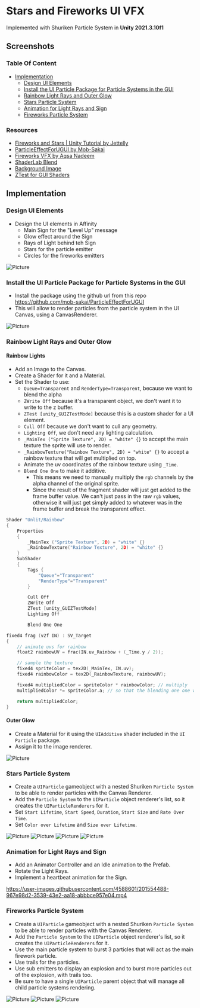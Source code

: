 # Stars and Fireworks UI VFX

Implemented with Shuriken Particle System in **Unity 2021.3.10f1**

## Screenshots

### Table Of Content

- [Implementation](#implementation)
  - [Design UI Elements](#design-ui-elements)
  - [Install the UI Particle Package for Particle Systems in the GUI](#install-the-ui-particle-package-for-particle-systems-in-the-gui)
  - [Rainbow Light Rays and Outer Glow](#rainbow-light-rays-and-outer-glow)
  - [Stars Particle System](#stars-particle-system)
  - [Animation for Light Rays and Sign](#animation-for-light-rays-and-sign)
  - [Fireworks Particle System](#fireworks-particle-system)

### Resources

- [Fireworks and Stars | Unity Tutorial by Jettelly](https://www.youtube.com/watch?v=mCM2BwZbuwY)
- [ParticleEffectForUGUI by Mob-Sakai](https://github.com/mob-sakai/ParticleEffectForUGUI)
- [Fireworks VFX by Aqsa Nadeem](https://www.youtube.com/watch?v=1o4PMeao9kA)
- [ShaderLab Blend](https://docs.unity3d.com/Manual/SL-Blend.html)
- [Background Image](https://unsplash.com/photos/qBrF1yu5Wys)
- [ZTest for GUI Shaders](https://support.unity.com/hc/en-us/articles/115000531226-What-is-the-value-of-shader-ZTest-mode-unity-GUIZTestMode-)

## Implementation

### Design UI Elements

- Design the UI elements in Affinity
  - Main Sign for the "Level Up" message
  - Glow effect around the Sign
  - Rays of Light behind teh Sign
  - Stars for the particle emitter
  - Circles for the fireworks emitters

![Picture](./docs/2.jpg)

### Install the UI Particle Package for Particle Systems in the GUI

- Install the package using the github url from this repo https://github.com/mob-sakai/ParticleEffectForUGUI
- This will allow to render particles from the particle system in the UI Canvas, using a CanvasRenderer.

![Picture](./docs/1.jpg)

### Rainbow Light Rays and Outer Glow

#### Rainbow Lights

- Add an Image to the Canvas.
- Create a Shader for it and a Material.
- Set the Shader to use:
  - `Queue=Transparent` and `RenderType=Transparent`, because we want to blend the alpha
  - `ZWrite Off` because it's a transparent object, we don't want it to write to the z buffer.
  - `ZTest [unity_GUIZTestMode]` because this is a custom shader for a UI element.
  - `Cull Off` because we don't want to cull any geometry.
  - `Lighting Off`, we don't need any lighting calculation.
  - `_MainTex ("Sprite Texture", 2D) = "white" {}` to accept the main texture the sprite will use to render.
  - `_RainbowTexture("Rainbow Texture", 2D) = "white" {}` to accept a rainbow texture that will get multiplied on top.
  - Animate the uv coordinates of the rainbow texture using `_Time`.
  - `Blend One One` to make it additive.
    - This means we need to manually multiply the `rgb` channels by the alpha channel of the original sprite.
    - Since the result of the fragment shader will just get added to the frame buffer value. We can't just pass in the raw `rgb` values, otherwise it will just get simply added to whatever was in the frame buffer and break the transparent effect.

```c
Shader "Unlit/Rainbow"
{
    Properties
    {
        _MainTex ("Sprite Texture", 2D) = "white" {}
        _RainbowTexture("Rainbow Texture", 2D) = "white" {}
    }
    SubShader
    {
        Tags {
            "Queue"="Transparent"
            "RenderType"="Transparent"
        }

        Cull Off
        ZWrite Off
        ZTest [unity_GUIZTestMode]
        Lighting Off

        Blend One One
```

```c
fixed4 frag (v2f IN) : SV_Target
{
    // animate uvs for rainbow
    float2 rainbowUV = frac(IN.uv_Rainbow + (_Time.y / 2));

    // sample the texture
    fixed4 spriteColor = tex2D(_MainTex, IN.uv);
    fixed4 rainbowColor = tex2D(_RainbowTexture, rainbowUV);

    fixed4 multipliedColor = spriteColor * rainbowColor; // multiply
    multipliedColor *= spriteColor.a; // so that the blending one one works ok

    return multipliedColor;
}
```

#### Outer Glow

- Create a Material for it using the `UIAdditive` shader included in the `UI Particle` package.
- Assign it to the image renderer.

![Picture](./docs/3.jpg)

### Stars Particle System

- Create a `UIParticle` gameobject with a nested Shuriken `Particle System` to be able to render particles with the Canvas Renderer.
- Add the `Particle System` to the `UIParticle` object renderer's list, so it creates the `UIParticleRenderers` for it.
- Set `Start Lifetime`, `Start Speed`, `Duration`, `Start Size` and `Rate Over Time`.
- Set `Color over Lifetime` and `Size over Lifetime`.

![Picture](./docs/7.jpg)
![Picture](./docs/5.jpg)
![Picture](./docs/6.jpg)
![Picture](./docs/4.jpg)

### Animation for Light Rays and Sign

- Add an Animator Controller and an Idle animation to the Prefab.
- Rotate the Light Rays.
- Implement a heartbeat animation for the Sign.

<!-- 8.mp4 -->

https://user-images.githubusercontent.com/4588601/201554488-967e98d2-3539-43e2-aa18-abbbce957e04.mp4

### Fireworks Particle System

- Create a `UIParticle` gameobject with a nested Shuriken `Particle System` to be able to render particles with the Canvas Renderer.
- Add the `Particle System` to the `UIParticle` object renderer's list, so it creates the `UIParticleRenderers` for it.
- Use the main particle system to burst 3 particles that will act as the main firework particle.
- Use trails for the particles.
- Use sub emitters to display an explosion and to burst more particles out of the explosion, with trails too.
- Be sure to have a single `UIParticle` parent object that will manage all child particle systems rendering.

![Picture](./docs/10.jpg)
![Picture](./docs/11.jpg)
![Picture](./docs/9.jpg)
